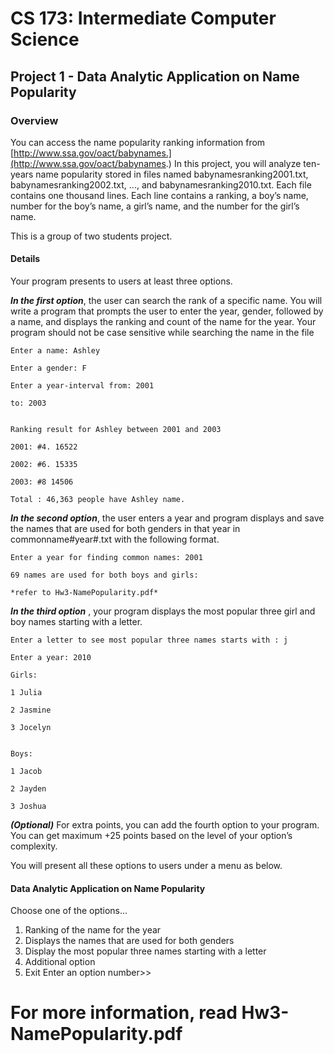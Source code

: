 # CS 173: Intermediate Computer Science

## Project 1 - Data Analytic Application on Name Popularity

### Overview

You can access the name popularity ranking information from [http://www.ssa.gov/oact/babynames.](http://www.ssa.gov/oact/babynames.)
In this project, you will analyze ten-years name popularity stored in files named
babynamesranking2001.txt, babynamesranking2002.txt, ..., and babynamesranking2010.txt.
Each file contains one thousand lines. Each line contains a ranking, a boy’s name, number for
the boy’s name, a girl’s name, and the number for the girl’s name.


This is a group of two students project.

#### Details

Your program presents to users at least three options.

***In the first option***, the user can search the rank of a specific name. You will write a program that
prompts the user to enter the year, gender, followed by a name, and displays the ranking and
count of the name for the year. Your program should not be case sensitive while searching the
name in the file

```
Enter a name: Ashley

Enter a gender: F

Enter a year-interval from: 2001

to: 2003


Ranking result for Ashley between 2001 and 2003

2001: #4. 16522

2002: #6. 15335

2003: #8 14506

Total : 46,363 people have Ashley name.
```




***In the second option***, the user enters a year and program displays and save the names that are
used for both genders in that year in commonname#year#.txt with the following format.

```
Enter a year for finding common names: 2001

69 names are used for both boys and girls:

*refer to Hw3-NamePopularity.pdf*
```


***In the third option*** , your program displays the most popular three girl and boy names starting
with a letter.

```
Enter a letter to see most popular three names starts with : j

Enter a year: 2010

Girls:

1 Julia

2 Jasmine

3 Jocelyn


Boys:

1 Jacob

2 Jayden

3 Joshua
```


***(Optional)*** For extra points, you can add the fourth option to your program. You can get
maximum +25 points based on the level of your option’s complexity.

You will present all these options to users under a menu as below.

#### Data Analytic Application on Name Popularity

Choose one of the options...

1. Ranking of the name for the year
2. Displays the names that are used for both genders
3. Display the most popular three names starting with a letter
4. Additional option
5. Exit
Enter an option number>>

# For more information, read Hw3-NamePopularity.pdf


